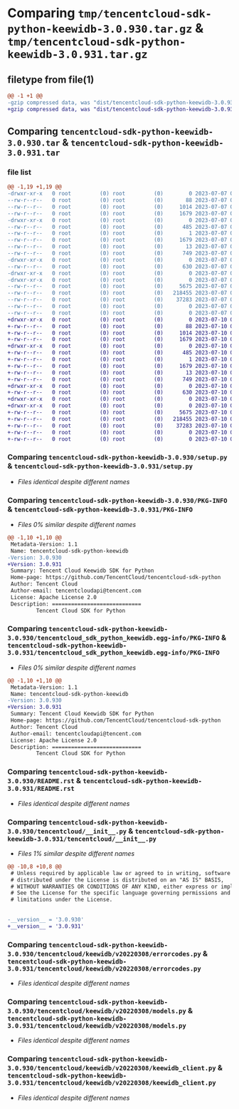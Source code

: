 # Comparing `tmp/tencentcloud-sdk-python-keewidb-3.0.930.tar.gz` & `tmp/tencentcloud-sdk-python-keewidb-3.0.931.tar.gz`

## filetype from file(1)

```diff
@@ -1 +1 @@
-gzip compressed data, was "dist/tencentcloud-sdk-python-keewidb-3.0.930.tar", last modified: Fri Jul  7 00:26:43 2023, max compression
+gzip compressed data, was "dist/tencentcloud-sdk-python-keewidb-3.0.931.tar", last modified: Mon Jul 10 00:43:14 2023, max compression
```

## Comparing `tencentcloud-sdk-python-keewidb-3.0.930.tar` & `tencentcloud-sdk-python-keewidb-3.0.931.tar`

### file list

```diff
@@ -1,19 +1,19 @@
-drwxr-xr-x   0 root         (0) root         (0)        0 2023-07-07 00:26:43.000000 tencentcloud-sdk-python-keewidb-3.0.930/
--rw-r--r--   0 root         (0) root         (0)       88 2023-07-07 00:26:43.000000 tencentcloud-sdk-python-keewidb-3.0.930/setup.cfg
--rw-r--r--   0 root         (0) root         (0)     1014 2023-07-07 00:26:43.000000 tencentcloud-sdk-python-keewidb-3.0.930/setup.py
--rw-r--r--   0 root         (0) root         (0)     1679 2023-07-07 00:26:43.000000 tencentcloud-sdk-python-keewidb-3.0.930/PKG-INFO
-drwxr-xr-x   0 root         (0) root         (0)        0 2023-07-07 00:26:43.000000 tencentcloud-sdk-python-keewidb-3.0.930/tencentcloud_sdk_python_keewidb.egg-info/
--rw-r--r--   0 root         (0) root         (0)      485 2023-07-07 00:26:43.000000 tencentcloud-sdk-python-keewidb-3.0.930/tencentcloud_sdk_python_keewidb.egg-info/SOURCES.txt
--rw-r--r--   0 root         (0) root         (0)        1 2023-07-07 00:26:43.000000 tencentcloud-sdk-python-keewidb-3.0.930/tencentcloud_sdk_python_keewidb.egg-info/dependency_links.txt
--rw-r--r--   0 root         (0) root         (0)     1679 2023-07-07 00:26:43.000000 tencentcloud-sdk-python-keewidb-3.0.930/tencentcloud_sdk_python_keewidb.egg-info/PKG-INFO
--rw-r--r--   0 root         (0) root         (0)       13 2023-07-07 00:26:43.000000 tencentcloud-sdk-python-keewidb-3.0.930/tencentcloud_sdk_python_keewidb.egg-info/top_level.txt
--rw-r--r--   0 root         (0) root         (0)      749 2023-07-07 00:26:43.000000 tencentcloud-sdk-python-keewidb-3.0.930/README.rst
-drwxr-xr-x   0 root         (0) root         (0)        0 2023-07-07 00:26:43.000000 tencentcloud-sdk-python-keewidb-3.0.930/tencentcloud/
--rw-r--r--   0 root         (0) root         (0)      630 2023-07-07 00:26:43.000000 tencentcloud-sdk-python-keewidb-3.0.930/tencentcloud/__init__.py
-drwxr-xr-x   0 root         (0) root         (0)        0 2023-07-07 00:26:43.000000 tencentcloud-sdk-python-keewidb-3.0.930/tencentcloud/keewidb/
-drwxr-xr-x   0 root         (0) root         (0)        0 2023-07-07 00:26:43.000000 tencentcloud-sdk-python-keewidb-3.0.930/tencentcloud/keewidb/v20220308/
--rw-r--r--   0 root         (0) root         (0)     5675 2023-07-07 00:26:43.000000 tencentcloud-sdk-python-keewidb-3.0.930/tencentcloud/keewidb/v20220308/errorcodes.py
--rw-r--r--   0 root         (0) root         (0)   218455 2023-07-07 00:26:43.000000 tencentcloud-sdk-python-keewidb-3.0.930/tencentcloud/keewidb/v20220308/models.py
--rw-r--r--   0 root         (0) root         (0)    37283 2023-07-07 00:26:43.000000 tencentcloud-sdk-python-keewidb-3.0.930/tencentcloud/keewidb/v20220308/keewidb_client.py
--rw-r--r--   0 root         (0) root         (0)        0 2023-07-07 00:26:43.000000 tencentcloud-sdk-python-keewidb-3.0.930/tencentcloud/keewidb/v20220308/__init__.py
--rw-r--r--   0 root         (0) root         (0)        0 2023-07-07 00:26:43.000000 tencentcloud-sdk-python-keewidb-3.0.930/tencentcloud/keewidb/__init__.py
+drwxr-xr-x   0 root         (0) root         (0)        0 2023-07-10 00:43:14.000000 tencentcloud-sdk-python-keewidb-3.0.931/
+-rw-r--r--   0 root         (0) root         (0)       88 2023-07-10 00:43:14.000000 tencentcloud-sdk-python-keewidb-3.0.931/setup.cfg
+-rw-r--r--   0 root         (0) root         (0)     1014 2023-07-10 00:43:14.000000 tencentcloud-sdk-python-keewidb-3.0.931/setup.py
+-rw-r--r--   0 root         (0) root         (0)     1679 2023-07-10 00:43:14.000000 tencentcloud-sdk-python-keewidb-3.0.931/PKG-INFO
+drwxr-xr-x   0 root         (0) root         (0)        0 2023-07-10 00:43:14.000000 tencentcloud-sdk-python-keewidb-3.0.931/tencentcloud_sdk_python_keewidb.egg-info/
+-rw-r--r--   0 root         (0) root         (0)      485 2023-07-10 00:43:14.000000 tencentcloud-sdk-python-keewidb-3.0.931/tencentcloud_sdk_python_keewidb.egg-info/SOURCES.txt
+-rw-r--r--   0 root         (0) root         (0)        1 2023-07-10 00:43:14.000000 tencentcloud-sdk-python-keewidb-3.0.931/tencentcloud_sdk_python_keewidb.egg-info/dependency_links.txt
+-rw-r--r--   0 root         (0) root         (0)     1679 2023-07-10 00:43:14.000000 tencentcloud-sdk-python-keewidb-3.0.931/tencentcloud_sdk_python_keewidb.egg-info/PKG-INFO
+-rw-r--r--   0 root         (0) root         (0)       13 2023-07-10 00:43:14.000000 tencentcloud-sdk-python-keewidb-3.0.931/tencentcloud_sdk_python_keewidb.egg-info/top_level.txt
+-rw-r--r--   0 root         (0) root         (0)      749 2023-07-10 00:43:14.000000 tencentcloud-sdk-python-keewidb-3.0.931/README.rst
+drwxr-xr-x   0 root         (0) root         (0)        0 2023-07-10 00:43:14.000000 tencentcloud-sdk-python-keewidb-3.0.931/tencentcloud/
+-rw-r--r--   0 root         (0) root         (0)      630 2023-07-10 00:43:14.000000 tencentcloud-sdk-python-keewidb-3.0.931/tencentcloud/__init__.py
+drwxr-xr-x   0 root         (0) root         (0)        0 2023-07-10 00:43:14.000000 tencentcloud-sdk-python-keewidb-3.0.931/tencentcloud/keewidb/
+drwxr-xr-x   0 root         (0) root         (0)        0 2023-07-10 00:43:14.000000 tencentcloud-sdk-python-keewidb-3.0.931/tencentcloud/keewidb/v20220308/
+-rw-r--r--   0 root         (0) root         (0)     5675 2023-07-10 00:43:14.000000 tencentcloud-sdk-python-keewidb-3.0.931/tencentcloud/keewidb/v20220308/errorcodes.py
+-rw-r--r--   0 root         (0) root         (0)   218455 2023-07-10 00:43:14.000000 tencentcloud-sdk-python-keewidb-3.0.931/tencentcloud/keewidb/v20220308/models.py
+-rw-r--r--   0 root         (0) root         (0)    37283 2023-07-10 00:43:14.000000 tencentcloud-sdk-python-keewidb-3.0.931/tencentcloud/keewidb/v20220308/keewidb_client.py
+-rw-r--r--   0 root         (0) root         (0)        0 2023-07-10 00:43:14.000000 tencentcloud-sdk-python-keewidb-3.0.931/tencentcloud/keewidb/v20220308/__init__.py
+-rw-r--r--   0 root         (0) root         (0)        0 2023-07-10 00:43:14.000000 tencentcloud-sdk-python-keewidb-3.0.931/tencentcloud/keewidb/__init__.py
```

### Comparing `tencentcloud-sdk-python-keewidb-3.0.930/setup.py` & `tencentcloud-sdk-python-keewidb-3.0.931/setup.py`

 * *Files identical despite different names*

### Comparing `tencentcloud-sdk-python-keewidb-3.0.930/PKG-INFO` & `tencentcloud-sdk-python-keewidb-3.0.931/PKG-INFO`

 * *Files 0% similar despite different names*

```diff
@@ -1,10 +1,10 @@
 Metadata-Version: 1.1
 Name: tencentcloud-sdk-python-keewidb
-Version: 3.0.930
+Version: 3.0.931
 Summary: Tencent Cloud Keewidb SDK for Python
 Home-page: https://github.com/TencentCloud/tencentcloud-sdk-python
 Author: Tencent Cloud
 Author-email: tencentcloudapi@tencent.com
 License: Apache License 2.0
 Description: ============================
         Tencent Cloud SDK for Python
```

### Comparing `tencentcloud-sdk-python-keewidb-3.0.930/tencentcloud_sdk_python_keewidb.egg-info/PKG-INFO` & `tencentcloud-sdk-python-keewidb-3.0.931/tencentcloud_sdk_python_keewidb.egg-info/PKG-INFO`

 * *Files 0% similar despite different names*

```diff
@@ -1,10 +1,10 @@
 Metadata-Version: 1.1
 Name: tencentcloud-sdk-python-keewidb
-Version: 3.0.930
+Version: 3.0.931
 Summary: Tencent Cloud Keewidb SDK for Python
 Home-page: https://github.com/TencentCloud/tencentcloud-sdk-python
 Author: Tencent Cloud
 Author-email: tencentcloudapi@tencent.com
 License: Apache License 2.0
 Description: ============================
         Tencent Cloud SDK for Python
```

### Comparing `tencentcloud-sdk-python-keewidb-3.0.930/README.rst` & `tencentcloud-sdk-python-keewidb-3.0.931/README.rst`

 * *Files identical despite different names*

### Comparing `tencentcloud-sdk-python-keewidb-3.0.930/tencentcloud/__init__.py` & `tencentcloud-sdk-python-keewidb-3.0.931/tencentcloud/__init__.py`

 * *Files 1% similar despite different names*

```diff
@@ -10,8 +10,8 @@
 # Unless required by applicable law or agreed to in writing, software
 # distributed under the License is distributed on an "AS IS" BASIS,
 # WITHOUT WARRANTIES OR CONDITIONS OF ANY KIND, either express or implied.
 # See the License for the specific language governing permissions and
 # limitations under the License.
 
 
-__version__ = '3.0.930'
+__version__ = '3.0.931'
```

### Comparing `tencentcloud-sdk-python-keewidb-3.0.930/tencentcloud/keewidb/v20220308/errorcodes.py` & `tencentcloud-sdk-python-keewidb-3.0.931/tencentcloud/keewidb/v20220308/errorcodes.py`

 * *Files identical despite different names*

### Comparing `tencentcloud-sdk-python-keewidb-3.0.930/tencentcloud/keewidb/v20220308/models.py` & `tencentcloud-sdk-python-keewidb-3.0.931/tencentcloud/keewidb/v20220308/models.py`

 * *Files identical despite different names*

### Comparing `tencentcloud-sdk-python-keewidb-3.0.930/tencentcloud/keewidb/v20220308/keewidb_client.py` & `tencentcloud-sdk-python-keewidb-3.0.931/tencentcloud/keewidb/v20220308/keewidb_client.py`

 * *Files identical despite different names*

